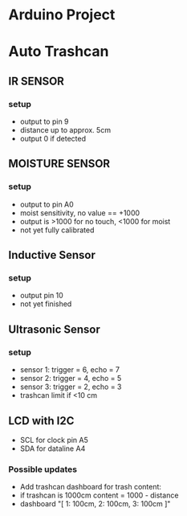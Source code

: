 # Arduino Project
# Auto Trashcan

## IR SENSOR

### setup
 - output to pin 9
 - distance up to approx. 5cm
 - output 0 if detected
 
## MOISTURE SENSOR

### setup
 - output to pin A0
 - moist sensitivity, no value == +1000
 - output is >1000 for no touch, <1000 for moist
 - not yet fully calibrated

## Inductive Sensor

### setup
 - output pin 10
 - not yet finished

## Ultrasonic Sensor

### setup
 - sensor 1: trigger = 6, echo = 7
 - sensor 2: trigger = 4, echo = 5
 - sensor 3: trigger = 2, echo = 3
 - trashcan limit if <10 cm
 
## LCD with I2C
 - SCL for clock pin A5
 - SDA for dataline A4


### Possible updates
 - Add trashcan dashboard for trash content: 
 - if trashcan is 1000cm  content = 1000 - distance
 - dashboard "[ 1: 100cm, 2: 100cm, 3: 100cm ]" 
